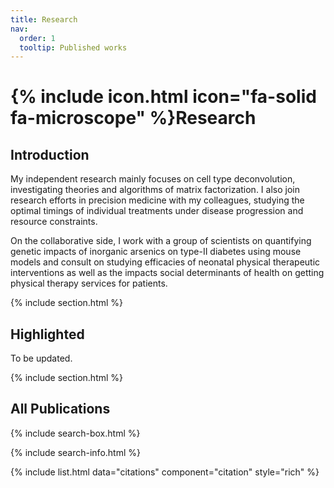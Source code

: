 ```yaml
---
title: Research
nav:
  order: 1
  tooltip: Published works
---
```


# {% include icon.html icon="fa-solid fa-microscope" %}Research

## Introduction

My independent research mainly focuses on cell type deconvolution, investigating theories and algorithms of matrix factorization. I also join research efforts in precision medicine with my colleagues, studying the optimal timings of individual treatments under disease progression and resource constraints.

On the collaborative side, I work with a group of scientists on quantifying genetic impacts of inorganic arsenics on type-II diabetes using mouse models and consult on studying efficacies of neonatal physical therapeutic interventions as well as the impacts social determinants of health on getting physical therapy services for patients.

{% include section.html %}

## Highlighted

<!-- {% include citation.html lookup="Open collaborative writing with Manubot" style="rich" %} -->

To be updated.

{% include section.html %}

## All Publications

{% include search-box.html %}

{% include search-info.html %}

{% include list.html data="citations" component="citation" style="rich" %}
